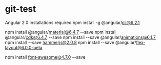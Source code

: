 # git-test
Angular 2.0
installations required
npm install -g @angular/cli@6.2.1

npm install @angular/material@6.4.7 --save
npm install @angular/cdk@6.4.7 --save
npm install --save @angular/animations@6.1.7
npm install --save hammerjs@2.0.8
npm install --save @angular/flex-layout@6.0.0-beta

npm install font-awesome@4.7.0 --save
